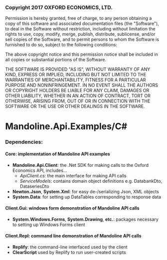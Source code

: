 ### Copyright 2017 OXFORD ECONOMICS, LTD.

Permission is hereby granted, free of charge, to any person obtaining a copy of this software and associated documentation files (the "Software"), to deal in the Software without restriction, including without limitation the rights to use, copy, modify, merge, publish, distribute, sublicense, and/or sell copies of the Software, and to permit persons to whom the Software is furnished to do so, subject to the following conditions:

The above copyright notice and this permission notice shall be included in all copies or substantial portions of the Software.

THE SOFTWARE IS PROVIDED "AS IS", WITHOUT WARRANTY OF ANY KIND, EXPRESS OR IMPLIED, INCLUDING BUT NOT LIMITED TO THE WARRANTIES OF MERCHANTABILITY, FITNESS FOR A PARTICULAR PURPOSE AND NONINFRINGEMENT. IN NO EVENT SHALL THE AUTHORS OR COPYRIGHT HOLDERS BE LIABLE FOR ANY CLAIM, DAMAGES OR OTHER LIABILITY, WHETHER IN AN ACTION OF CONTRACT, TORT OR OTHERWISE, ARISING FROM, OUT OF OR IN CONNECTION WITH THE SOFTWARE OR THE USE OR OTHER DEALINGS IN THE SOFTWARE.

# Mandoline.Api.Examples/C#

### Dependencies:
#### Core: implementation of Mandoline API examples
- **Mandoline.Api.Client**: the .Net SDK for making calls to the Oxford Economics API, includes...
  - *ApiClient.cs*: the main interface for making API calls
  - *ServiceModels*: contains domain object definitions e.g. DatabankDto, DataseriesDto
- **Newton.Json**, **System.Xml**: for easy de-/serializing Json, XML objects
- **System.Data**: for setting up DataTables corresponding to response data
#### Client.Gui: windows form demonstration of Mandoline API calls
- **System.Windows.Forms**, **System.Drawing**, **etc.**: packages necessary to setting up Windows Forms client
#### Client.Repl: command line demonstration of Mandoline API calls
- **Replify**: the command-line interfaced used by the client
- **ClearScript** used by Replify to run user-created scripts
